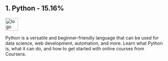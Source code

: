 ## 1. Python - 15.16%
<img src="https://logodownload.org/wp-content/uploads/2019/10/python-logo.png" alt="logo" width="40" height="40" /> 

Python is a versatile and beginner-friendly language that can be used for data science, web development, automation, and more. Learn what Python is, what it can do, and how to get started with online courses from Coursera.
